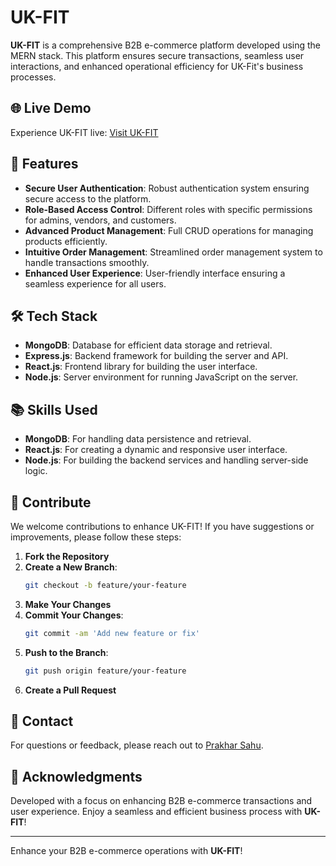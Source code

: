 # UK-FIT

**UK-FIT** is a comprehensive B2B e-commerce platform developed using the MERN stack. This platform ensures secure transactions, seamless user interactions, and enhanced operational efficiency for UK-Fit's business processes.

## 🌐 Live Demo

Experience UK-FIT live: [Visit UK-FIT](https://uk-fit.vercel.app/) <!-- Replace with your live website URL -->

## 🚀 Features

- **Secure User Authentication**: Robust authentication system ensuring secure access to the platform.
- **Role-Based Access Control**: Different roles with specific permissions for admins, vendors, and customers.
- **Advanced Product Management**: Full CRUD operations for managing products efficiently.
- **Intuitive Order Management**: Streamlined order management system to handle transactions smoothly.
- **Enhanced User Experience**: User-friendly interface ensuring a seamless experience for all users.

## 🛠️ Tech Stack

- **MongoDB**: Database for efficient data storage and retrieval.
- **Express.js**: Backend framework for building the server and API.
- **React.js**: Frontend library for building the user interface.
- **Node.js**: Server environment for running JavaScript on the server.

## 📚 Skills Used

- **MongoDB**: For handling data persistence and retrieval.
- **React.js**: For creating a dynamic and responsive user interface.
- **Node.js**: For building the backend services and handling server-side logic.

## 🎨 Contribute

We welcome contributions to enhance UK-FIT! If you have suggestions or improvements, please follow these steps:

1. **Fork the Repository**
2. **Create a New Branch**:
    ```bash
    git checkout -b feature/your-feature
    ```
3. **Make Your Changes**
4. **Commit Your Changes**:
    ```bash
    git commit -am 'Add new feature or fix'
    ```
5. **Push to the Branch**:
    ```bash
    git push origin feature/your-feature
    ```
6. **Create a Pull Request**

## 📧 Contact

For questions or feedback, please reach out to [Prakhar Sahu](mailto:jsahu2814@gmail.com).

## 🌟 Acknowledgments

Developed with a focus on enhancing B2B e-commerce transactions and user experience. Enjoy a seamless and efficient business process with **UK-FIT**!

---

Enhance your B2B e-commerce operations with **UK-FIT**!
